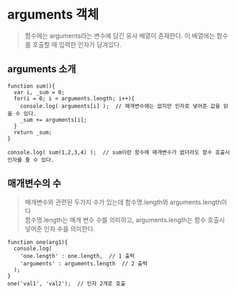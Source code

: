 # arguments 객체
> 함수에는 arguments라는 변수에 담긴 유사 배열이 존재한다. 이 배열에는 함수를 호출할 때 입력한 인자가 담겨있다.

## arguments 소개
```
function sum(){
  var i, _sum = 0;
  for(i = 0; i < arguments.length; i++){
    console.log( arguments[i] );  // 매개변수에는 없지만 인자로 넣어준 값을 읽을 수 있다.
    _sum += arguments[i];
  }
  return _sum;
}

console.log( sum(1,2,3,4) );  // sum이란 함수에 매개변수가 없더라도 함수 호출시 인자를 줄 수 있다.
```

## 매개변수의 수
> 매개변수와 관련된 두가지 수가 있는데 함수명.length와 arguments.length이다  
함수명.length는 매개 변수 수를 의미하고, arguments.length는 함수 호출시 넣어준 인자 수를 의미한다.
```
function one(arg1){
  console.log(
    'one.length' : one.length,  // 1 출력
    'arguments' : arguments.length  // 2 출력
  );
}
one('val1', 'val2');  // 인자 2개로 호출
```

